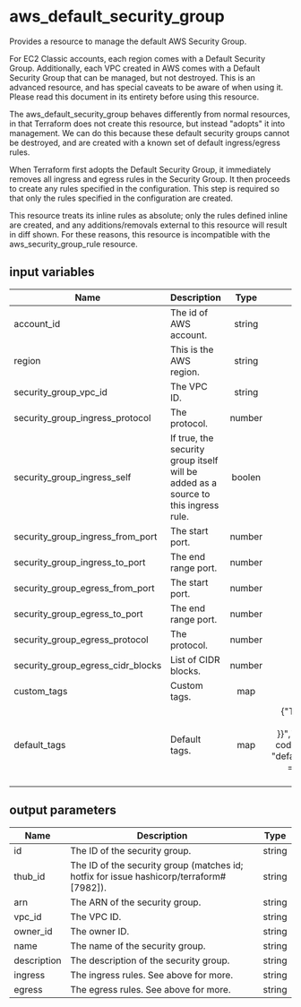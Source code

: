 # aws_default_security_group

Provides a resource to manage the default AWS Security Group.

For EC2 Classic accounts, each region comes with a Default Security Group. Additionally, each VPC created in AWS comes with a Default Security Group that can be managed, but not destroyed. This is an advanced resource, and has special caveats to be aware of when using it. Please read this document in its entirety before using this resource.

The aws_default_security_group behaves differently from normal resources, in that Terraform does not create this resource, but instead "adopts" it into management. We can do this because these default security groups cannot be destroyed, and are created with a known set of default ingress/egress rules.

When Terraform first adopts the Default Security Group, it immediately removes all ingress and egress rules in the Security Group. It then proceeds to create any rules specified in the configuration. This step is required so that only the rules specified in the configuration are created.

This resource treats its inline rules as absolute; only the rules defined inline are created, and any additions/removals external to this resource will result in diff shown. For these reasons, this resource is incompatible with the aws_security_group_rule resource.

## input variables

| Name | Description | Type | Default | Required |
|------|-------------|:----:|:-----:|:-----:|
|account_id|The id of AWS account.|string||Yes|
|region|This is the AWS region.|string|us-east-1|Yes|
|security_group_vpc_id|The VPC ID.|string||Yes|
|security_group_ingress_protocol|The protocol.|number|-1|No|
|security_group_ingress_self|If true, the security group itself will be added as a source to this ingress rule.|boolen|true|No|
|security_group_ingress_from_port|The start port.|number|0|No|
|security_group_ingress_to_port|The end range port.|number|0|No|
|security_group_egress_from_port|The start port.|number|0|No|
|security_group_egress_to_port|The end range port.|number|0|No|
|security_group_egress_protocol|The protocol.|number|-1|No|
|security_group_egress_cidr_blocks|List of CIDR blocks.|number|0.0.0.0/0|No|
|custom_tags|Custom tags.|map||No|
|default_tags|Default tags.|map|{"ThubName"= "{{ name }}","ThubCode"= "{{ code }}","ThubEnv"= "default","Description" = "Managed by TerraHub"}|No|

## output parameters

| Name | Description | Type |
|------|-------------|:----:|
|id|The ID of the security group.|string|
|thub_id|The ID of the security group (matches id; hotfix for issue hashicorp/terraform#[7982]).|string|
|arn|The ARN of the security group.|string|
|vpc_id|The VPC ID.|string|
|owner_id|The owner ID.|string|
|name|The name of the security group.|string|
|description|The description of the security group.|string|
|ingress|The ingress rules. See above for more.|string|
|egress|The egress rules. See above for more.|string|
